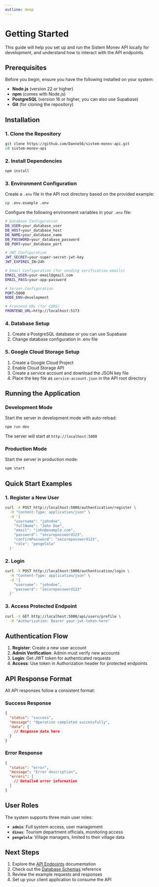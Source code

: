 ```yaml
---
outline: deep
---
```


# Getting Started

This guide will help you set up and run the Sistem Monev API locally for development, and understand how to interact with the API endpoints.

## Prerequisites

Before you begin, ensure you have the following installed on your system:

- **Node.js** (version 22 or higher)
- **npm** (comes with Node.js)
- **PostgreSQL** (version 16 or higher, you can also use Supabase)
- **Git** (for cloning the repository)

## Installation

### 1. Clone the Repository

```bash
git clone https://github.com/Danne56/sistem-monev-api.git
cd sistem-monev-api
```

### 2. Install Dependencies

```bash
npm install
```

### 3. Environment Configuration

Create a `.env` file in the API root directory based on the provided example:

```bash
cp .env.example .env
```

Configure the following environment variables in your `.env` file:

```bash
# Database Configuration
DB_USER=your_database_user
DB_HOST=your_database_host
DB_NAME=your_database_name
DB_PASSWORD=your_database_password
DB_PORT=your_database_port

# JWT Configuration
JWT_SECRET=your-super-secret-jwt-key
JWT_EXPIRES_IN=24h

# Email Configuration (for sending verification emails)
EMAIL_USER=your-email@gmail.com
EMAIL_PASS=your-app-password

# Server Configuration
PORT=5000
NODE_ENV=development

# Frontend URL (for CORS)
FRONTEND_URL=http://localhost:5173
```

### 4. Database Setup

1. Create a PostgreSQL database or you can use Supabase
2. Change database configuration in .env file

### 5. Google Cloud Storage Setup

1. Create a Google Cloud Project
2. Enable Cloud Storage API
3. Create a service account and download the JSON key file
4. Place the key file as `service-account.json` in the API root directory

## Running the Application

### Development Mode

Start the server in development mode with auto-reload:

```bash
npm run dev
```

The server will start at `http://localhost:5000`

### Production Mode

Start the server in production mode:

```bash
npm start
```

## Quick Start Examples

### 1. Register a New User

```bash
curl -X POST http://localhost:5000/authentication/register \
  -H "Content-Type: application/json" \
  -d '{
    "username": "johndoe",
    "fullName": "John Doe",
    "email": "john@example.com",
    "password": "securepassword123",
    "confirmPassword": "securepassword123",
    "role": "pengelola"
  }'
```

### 2. Login

```bash
curl -X POST http://localhost:5000/authentication/login \
  -H "Content-Type: application/json" \
  -d '{
    "username": "johndoe",
    "password": "securepassword123"
  }'
```

### 3. Access Protected Endpoint

```bash
curl -X GET http://localhost:5000/api/users/profile \
  -H "Authorization: Bearer your-jwt-token-here"
```

## Authentication Flow

1. **Register**: Create a new user account
2. **Admin Verification**: Admin must verify new accounts
3. **Login**: Get JWT token for authenticated requests
4. **Access**: Use token in Authorization header for protected endpoints

## API Response Format

All API responses follow a consistent format:

### Success Response

```json
{
  "status": "success",
  "message": "Operation completed successfully",
  "data": {
    // Response data here
  }
}
```

### Error Response

```json
{
  "status": "error",
  "message": "Error description",
  "errors": [
    // Detailed error information
  ]
}
```

## User Roles

The system supports three main user roles:

- **`admin`**: Full system access, user management
- **`dinas`**: Tourism department officials, monitoring access
- **`pengelola`**: Village managers, limited to their village data

## Next Steps

1. Explore the [API Endpoints](/endpoints/auth-register) documentation
2. Check out the [Database Schemas](/schemas/users) reference
3. Review the example requests and responses
4. Set up your client application to consume the API

